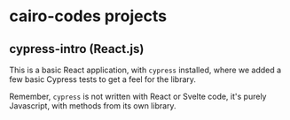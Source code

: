 # cairo-codes projects

## cypress-intro (React.js)

This is a basic React application, with `cypress` installed, where we added a few basic Cypress tests to get a feel for the library.

Remember, `cypress` is not written with React or Svelte code, it's purely Javascript, with methods from its own library.
